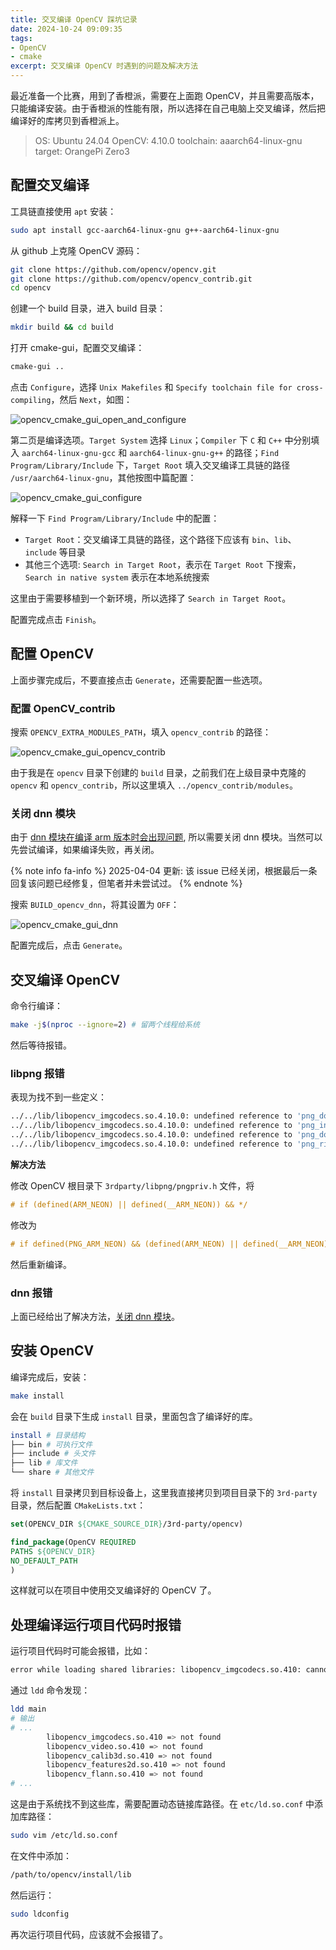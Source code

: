 ```yaml
---
title: 交叉编译 OpenCV 踩坑记录
date: 2024-10-24 09:09:35
tags:
- OpenCV
- cmake
excerpt: 交叉编译 OpenCV 时遇到的问题及解决方法
---
```


最近准备一个比赛，用到了香橙派，需要在上面跑 OpenCV，并且需要高版本，只能编译安装。由于香橙派的性能有限，所以选择在自己电脑上交叉编译，然后把编译好的库拷贝到香橙派上。

> OS: Ubuntu 24.04
> OpenCV: 4.10.0
> toolchain: aaarch64-linux-gnu
> target: OrangePi Zero3

## 配置交叉编译

工具链直接使用 `apt` 安装：

```bash
sudo apt install gcc-aarch64-linux-gnu g++-aarch64-linux-gnu
```

从 github 上克隆 OpenCV 源码：

```bash
git clone https://github.com/opencv/opencv.git
git clone https://github.com/opencv/opencv_contrib.git
cd opencv
```

创建一个 build 目录，进入 build 目录：

```bash
mkdir build && cd build
```

打开 cmake-gui，配置交叉编译：

```bash
cmake-gui ..
```

点击 `Configure`，选择 `Unix Makefiles` 和 `Specify toolchain file for cross-compiling`，然后 `Next`，如图：

![opencv_cmake_gui_open_and_configure](https://images.null-qwerty.work/blog/opencv_cmake_gui_open_and_configure.png)

第二页是编译选项。`Target System` 选择 `Linux`；`Compiler` 下 `C` 和 `C++` 中分别填入 `aarch64-linux-gnu-gcc` 和 `aarch64-linux-gnu-g++` 的路径；`Find Program/Library/Include` 下，`Target Root` 填入交叉编译工具链的路径 `/usr/aarch64-linux-gnu`，其他按图中篇配置：

![opencv_cmake_gui_configure](https://images.null-qwerty.work/blog/opencv_cmake_gui_configure.png)

解释一下 `Find Program/Library/Include` 中的配置：
+ `Target Root`：交叉编译工具链的路径，这个路径下应该有 `bin`、`lib`、`include` 等目录
+ 其他三个选项: `Search in Target Root`，表示在 `Target Root` 下搜索，`Search in native system` 表示在本地系统搜索

这里由于需要移植到一个新环境，所以选择了 `Search in Target Root`。

配置完成点击 `Finish`。

## 配置 OpenCV

上面步骤完成后，不要直接点击 `Generate`，还需要配置一些选项。

### 配置 OpenCV_contrib

搜索 `OPENCV_EXTRA_MODULES_PATH`，填入 `opencv_contrib` 的路径：

![opencv_cmake_gui_opencv_contrib](https://images.null-qwerty.work/blog/opencv_cmake_gui_opencv_contrib.png)

由于我是在 `opencv` 目录下创建的 `build` 目录，之前我们在上级目录中克隆的 `opencv` 和 `opencv_contrib`，所以这里填入 `../opencv_contrib/modules`。

### 关闭 dnn 模块

由于 [dnn 模块在编译 arm 版本时会出现问题](https://github.com/opencv/opencv/issues/25678), 所以需要关闭 dnn 模块。当然可以先尝试编译，如果编译失败，再关闭。

{% note info fa-info %}
2025-04-04 更新: 该 issue 已经关闭，根据最后一条回复该问题已经修复，但笔者并未尝试过。
{% endnote %}

搜索 `BUILD_opencv_dnn`，将其设置为 `OFF`：

![opencv_cmake_gui_dnn](https://images.null-qwerty.work/blog/opencv_cmake_gui_dnn.png)

配置完成后，点击 `Generate`。

## 交叉编译 OpenCV

命令行编译：
```bash
make -j$(nproc --ignore=2) # 留两个线程给系统
```
然后等待报错。

### libpng 报错

表现为找不到一些定义：

```bash
../../lib/libopencv_imgcodecs.so.4.10.0: undefined reference to 'png_do_expand_palette_rgb8_neon'
../../lib/libopencv_imgcodecs.so.4.10.0: undefined reference to 'png_init_filter_functions_neon'
../../lib/libopencv_imgcodecs.so.4.10.0: undefined reference to 'png_do_expand_palette_rgba8_neon'
../../lib/libopencv_imgcodecs.so.4.10.0: undefined reference to 'png_riffle_palette_neon'
```

**解决方法**

修改 OpenCV 根目录下 `3rdparty/libpng/pngpriv.h` 文件，将

```c
# if (defined(ARM_NEON) || defined(__ARM_NEON)) && */
```

修改为

```c
# if defined(PNG_ARM_NEON) && (defined(ARM_NEON) || defined(__ARM_NEON)) && \
```

然后重新编译。

### dnn 报错

上面已经给出了解决方法，[关闭 dnn 模块](#关闭-dnn-模块)。

## 安装 OpenCV

编译完成后，安装：

```bash
make install
```

会在 `build` 目录下生成 `install` 目录，里面包含了编译好的库。

```bash
install # 目录结构
├── bin # 可执行文件
├── include # 头文件
├── lib # 库文件
└── share # 其他文件
```

将 `install` 目录拷贝到目标设备上，这里我直接拷贝到项目目录下的 `3rd-party` 目录，然后配置 `CMakeLists.txt`：

```cmake
set(OPENCV_DIR ${CMAKE_SOURCE_DIR}/3rd-party/opencv)

find_package(OpenCV REQUIRED
PATHS ${OPENCV_DIR}
NO_DEFAULT_PATH
)
```

这样就可以在项目中使用交叉编译好的 OpenCV 了。

## 处理编译运行项目代码时报错

运行项目代码时可能会报错，比如：

```bash
error while loading shared libraries: libopencv_imgcodecs.so.410: cannot open shared object file: No such file or directory
```

通过 `ldd` 命令发现：

```bash
ldd main
# 输出
# ...
        libopencv_imgcodecs.so.410 => not found
        libopencv_video.so.410 => not found
        libopencv_calib3d.so.410 => not found
        libopencv_features2d.so.410 => not found
        libopencv_flann.so.410 => not found
# ...
```

这是由于系统找不到这些库，需要配置动态链接库路径。在 `etc/ld.so.conf` 中添加库路径：

```bash
sudo vim /etc/ld.so.conf
```

在文件中添加：

```bash
/path/to/opencv/install/lib
```

然后运行：

```bash
sudo ldconfig
```

再次运行项目代码，应该就不会报错了。
